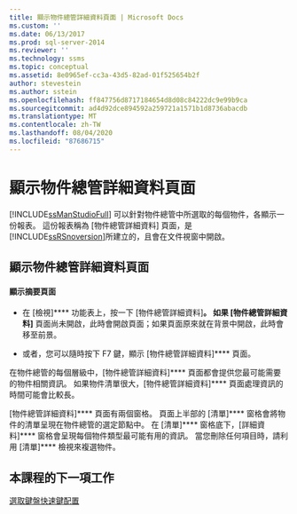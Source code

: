 ```yaml
---
title: 顯示物件總管詳細資料頁面 | Microsoft Docs
ms.custom: ''
ms.date: 06/13/2017
ms.prod: sql-server-2014
ms.reviewer: ''
ms.technology: ssms
ms.topic: conceptual
ms.assetid: 8e0965ef-cc3a-43d5-82ad-01f525654b2f
author: stevestein
ms.author: sstein
ms.openlocfilehash: ff847756d8717184654d8d08c84222dc9e99b9ca
ms.sourcegitcommit: ad4d92dce894592a259721a1571b1d8736abacdb
ms.translationtype: MT
ms.contentlocale: zh-TW
ms.lasthandoff: 08/04/2020
ms.locfileid: "87686715"
---
```

# <a name="show-the-object-explorer-details-page"></a>顯示物件總管詳細資料頁面
  [!INCLUDE[ssManStudioFull](../../includes/ssmanstudiofull-md.md)] 可以針對物件總管中所選取的每個物件，各顯示一份報表。 這份報表稱為 [物件總管詳細資料] 頁面，是 [!INCLUDE[ssRSnoversion](../../includes/ssrsnoversion-md.md)]所建立的，且會在文件視窗中開啟。  
  
## <a name="showing-the-object-explorer-details-page"></a>顯示物件總管詳細資料頁面  
  
#### <a name="to-show-the-summary-page"></a>顯示摘要頁面  
  
-   在 [檢視]**** 功能表上，按一下 [物件總管詳細資料]****。 如果 [物件總管詳細資料]**** 頁面尚未開啟，此時會開啟頁面；如果頁面原來就在背景中開啟，此時會移至前景。  
  
-   或者，您可以隨時按下 F7 鍵，顯示 [物件總管詳細資料]**** 頁面。  
  
 在物件總管的每個層級中，[物件總管詳細資料]**** 頁面都會提供您最可能需要的物件相關資訊。 如果物件清單很大，[物件總管詳細資料]**** 頁面處理資訊的時間可能會比較長。  
  
 [物件總管詳細資料]**** 頁面有兩個窗格。 頁面上半部的 [清單]**** 窗格會將物件的清單呈現在物件總管的選定節點中。 在 [清單]**** 窗格底下，[詳細資料]**** 窗格會呈現每個物件類型最可能有用的資訊。 當您刪除任何項目時，請利用 [清單]**** 檢視來複選物件。  
  
## <a name="next-task-in-lesson"></a>本課程的下一項工作  
 [選取鍵盤快速鍵配置](lesson-1-6-select-the-keyboard-shortcut-scheme.md)  
  
  
